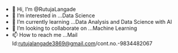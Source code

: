 - 👋 Hi, I’m @RutujaLangade
- 👀 I’m interested in ...Data Science
- 🌱 I’m currently learning ...Data Analysis and Data Science with AI
- 💞️ I’m looking to collaborate on ...Machine Learning
- 📫 How to reach me ...Mail Id:rutujalangade3869@gmail.com/cont.no.-9834482067

<!---
RutujaLangade/RutujaLangade is a ✨ special ✨ repository because its `README.md` (this file) appears on your GitHub profile.
You can click the Preview link to take a look at your changes.
--->
